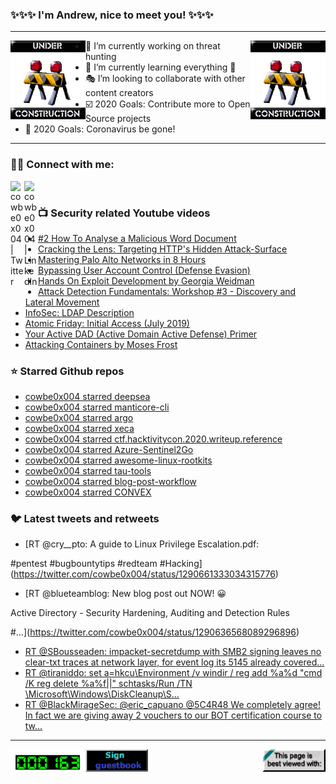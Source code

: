 ### ✨✨✨ I'm Andrew, nice to meet you! ✨✨✨

---
<img align="left" width="120px" src="https://raw.githubusercontent.com/cowbe0x004/cowbe0x004/master/images/image004.gif" />
<img align="right" width="120px" src="https://raw.githubusercontent.com/cowbe0x004/cowbe0x004/master/images/image004.gif" />

- 📖 I’m currently working on threat hunting
- 📘 I’m currently learning everything 🤣
- 🎭 I’m looking to collaborate with other content creators
- ☑️ 2020 Goals: Contribute more to Open Source projects
- 🦠 2020 Goals: Coronavirus be gone!

---

### 🤝🏽 Connect with me:
[<img align="left" alt="cowbe0x004 | Twitter" width="22px" src="https://cdn.jsdelivr.net/npm/simple-icons@v3/icons/twitter.svg" />][twitter]
[<img align="left" alt="cowbe0x004 | LinkedIn" width="22px" src="https://cdn.jsdelivr.net/npm/simple-icons@v3/icons/linkedin.svg" />][linkedin]

<!--
[<img align="left" alt="cowbe0x004.com" width="22px" src="https://raw.githubusercontent.com/iconic/open-iconic/master/svg/globe.svg" />][website]
[<img align="left" alt="cowbe0x004 | YouTube" width="22px" src="https://cdn.jsdelivr.net/npm/simple-icons@v3/icons/youtube.svg" />][youtube]
[<img align="left" alt="cowbe0x004 | Instagram" width="22px" src="https://cdn.jsdelivr.net/npm/simple-icons@v3/icons/instagram.svg" />][instagram]
-->

<br />

### 📺 Security related Youtube videos
<!-- YOUTUBE:START -->
- [#2 How To Analyse a Malicious Word Document](https://www.youtube.com/watch?v=eBo3yYn-9y4)
- [Cracking the Lens: Targeting HTTP's Hidden Attack-Surface](https://www.youtube.com/watch?v=zP4b3pw94s0)
- [Mastering Palo Alto Networks in 8 Hours](https://www.youtube.com/watch?v=PIlLdEVZmNE)
- [Bypassing User Account Control (Defense Evasion)](https://www.youtube.com/watch?v=k-QaEgPndZ4)
- [Hands On Exploit Development by Georgia Weidman](https://www.youtube.com/watch?v=WuQiHhNauAE)
- [Attack Detection Fundamentals: Workshop #3 - Discovery and Lateral Movement](https://www.youtube.com/watch?v=Pv8eHC1a_bc)
- [InfoSec: LDAP Description](https://www.youtube.com/watch?v=YGItUCp4vkk)
- [Atomic Friday: Initial Access (July 2019)](https://www.youtube.com/watch?v=gYhsgvW-pWA)
- [Your Active DAD (Active Domain Active Defense) Primer](https://www.youtube.com/watch?v=lWRukMi6vmg)
- [Attacking Containers by Moses Frost](https://www.youtube.com/watch?v=4DjEtH4DwHU)
<!-- YOUTUBE:END -->

### ⭐ Starred Github repos
<!-- GITHUB_STAR:START -->
- [cowbe0x004 starred deepsea](https://github.com/dsnezhkov/deepsea)
- [cowbe0x004 starred manticore-cli](https://github.com/Manticore-Platform/manticore-cli)
- [cowbe0x004 starred argo](https://github.com/argoproj/argo)
- [cowbe0x004 starred xeca](https://github.com/postrequest/xeca)
- [cowbe0x004 starred ctf.hacktivitycon.2020.writeup.reference](https://github.com/oxy-gendotmobi/ctf.hacktivitycon.2020.writeup.reference)
- [cowbe0x004 starred Azure-Sentinel2Go](https://github.com/OTRF/Azure-Sentinel2Go)
- [cowbe0x004 starred awesome-linux-rootkits](https://github.com/milabs/awesome-linux-rootkits)
- [cowbe0x004 starred tau-tools](https://github.com/carbonblack/tau-tools)
- [cowbe0x004 starred blog-post-workflow](https://github.com/gautamkrishnar/blog-post-workflow)
- [cowbe0x004 starred CONVEX](https://github.com/Azure/CONVEX)
<!-- GITHUB_STAR:END -->

### 🐦 Latest tweets and retweets
<!-- TWEETS:START -->
- [RT @cry__pto: A guide to Linux Privilege Escalation.pdf:


#pentest #bugbountytips #redteam #Hacking](https://twitter.com/cowbe0x004/status/1290661333034315776)
- [RT @blueteamblog: New blog post out NOW! 😀

Active Directory - Security Hardening, Auditing and Detection Rules



#…](https://twitter.com/cowbe0x004/status/1290636568089296896)
- [RT @SBousseaden: impacket-secretdump with SMB2 signing leaves no clear-txt traces at network layer, for event log its 5145 already covered…](https://twitter.com/cowbe0x004/status/1286773169416810496)
- [RT @tiraniddo: set a=hkcu\Environment /v windir /
reg add %a%d "cmd /K reg delete %a%f||"
schtasks/Run /TN \Microsoft\Windows\DiskCleanup\S…](https://twitter.com/cowbe0x004/status/1286676490600448000)
- [RT @BlackMirageSec: @eric_capuano @5C4R48 We completely agree!  In fact we are giving away 2 vouchers to our BOT certification course to tw…](https://twitter.com/cowbe0x004/status/1283846214417616901)
<!-- TWEETS:END -->

---

[<img align="left" width="120px" src="https://raw.githubusercontent.com/cowbe0x004/cowbe0x004/master/images/visitors.gif" />][visitor]
[<img align="left" alt="Sign My Guestbook" width="100px" src="https://raw.githubusercontent.com/cowbe0x004/cowbe0x004/master/images/sign_guest_book.gif" />][guestbook]
[<img align="right" width="100px" src="https://raw.githubusercontent.com/cowbe0x004/cowbe0x004/master/images/netscape.gif" />][netscape]


[website]: https://cowbe0x004.com
[twitter]: https://twitter.com/cowbe0x004
[youtube]: https://youtube.com/
[instagram]: https://instagram.com/
[linkedin]: https://www.linkedin.com/in/anhuang/
[guestbook]: https://github.com/cowbe0x004/cowbe0x004/issues
[netscape]: https://github.com/cowbe0x004/cowbe0x004
[visitor]: https://github.com/cowbe0x004/cowbe0x004
